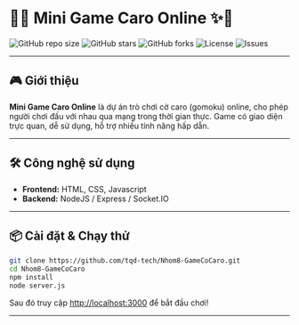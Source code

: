 # 🚗✨ Mini Game Caro Online ✨🚗

![GitHub repo size](https://img.shields.io/github/repo-size/your-username/your-repo-name?color=blue)
![GitHub stars](https://img.shields.io/github/stars/your-username/your-repo-name?style=social)
![GitHub forks](https://img.shields.io/github/forks/your-username/your-repo-name?style=social)
![License](https://img.shields.io/github/license/your-username/your-repo-name)
![Issues](https://img.shields.io/github/issues/your-username/your-repo-name)

---

## 🎮 Giới thiệu

**Mini Game Caro Online** là dự án trò chơi cờ caro (gomoku) online, cho phép người chơi đấu với nhau qua mạng trong thời gian thực. Game có giao diện trực quan, dễ sử dụng, hỗ trợ nhiều tính năng hấp dẫn.

---

## 🛠️ Công nghệ sử dụng

- **Frontend:** HTML, CSS, Javascript
- **Backend:** NodeJS / Express / Socket.IO
---

## 📦 Cài đặt & Chạy thử

```bash
git clone https://github.com/tqd-tech/Nhom8-GameCoCaro.git
cd Nhom8-GameCoCaro
npm install
node server.js
```

Sau đó truy cập [http://localhost:3000](http://localhost:3000) để bắt đầu chơi!

---
